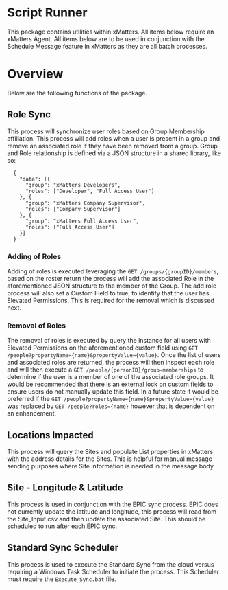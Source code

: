 # Script Runner
This package contains utilities within xMatters. All items below require an xMatters Agent. All items below are to be used in conjunction with the Schedule Message feature in xMatters as they are all batch processes.

# Overview
Below are the following functions of the package.

## Role Sync
This process will synchronize user roles based on Group Membership affiliation. This process will add roles when a user is present in a group and remove an associated role if they have been removed from a group. Group and Role relationship is defined via a JSON structure in a shared library, like so:
```
  {
    "data": [{
      "group": "xMatters Developers",
      "roles": ["Developer", "Full Access User"]
    }, {
      "group": "xMatters Company Supervisor",
      "roles": ["Company Supervisor"]
    }, {
      "group": "xMatters Full Access User",
      "roles": ["Full Access User"]
    }]
  }
```
### Adding of Roles
Adding of roles is executed leveraging the `GET /groups/{groupID}/members`, based on the roster return the process will add the associated Role in the aforementioned JSON structure to the member of the Group. The add role process will also set a Custom Field to true, to identify that the user has Elevated Permissions. This is required for the removal which is discussed next.

### Removal of Roles
The removal of roles is executed by query the instance for all users with Elevated Permissions on the aforementioned custom field using `GET /people?propertyName={name}&propertyValue={value}`. Once the list of users and associated roles are returned, the process will then inspect each role and will then execute a `GET /people/{personID}/group-memberships` to determine if the user is a member of one of the associated role groups. It would be recommended that there is an external lock on custom fields to ensure users do not manually update this field. In a future state it would be preferred if the `GET /people?propertyName={name}&propertyValue={value}` was replaced by `GET /people?roles={name}` however that is dependent on an enhancement.

## Locations Impacted
This process will query the Sites and populate List properties in xMatters with the address details for the Sites. This is helpful for manual message sending purposes where Site information is needed in the message body.

## Site - Longitude & Latitude
This process is used in conjunction with the EPIC sync process. EPIC does not currently update the latitude and longitude, this process will read from the Site_Input.csv and then update the associated Site. This should be scheduled to run after each EPIC sync.

## Standard Sync Scheduler
This process is used to execute the Standard Sync from the cloud versus requiring a Windows Task Scheduler to initiate the process. This Scheduler must require the `Execute_Sync.bat` file.
